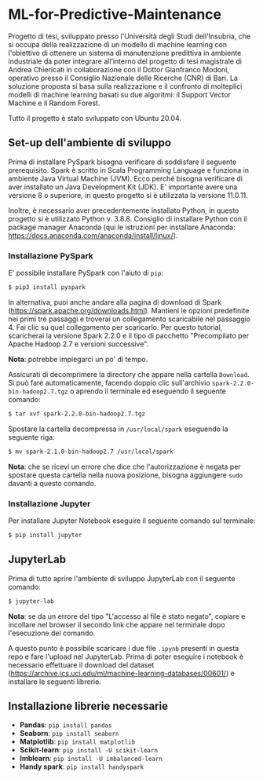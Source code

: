 # ML-for-Predictive-Maintenance
Progetto di tesi, sviluppato presso l'Università degli Studi dell'Insubria, che si occupa della realizzazione di un modello di machine learning  con l'obiettivo di ottenere un  sistema di manutenzione predittiva in ambiente industriale da poter integrare all’interno del progetto di tesi magistrale di Andrea Chiericati in collaborazione con il Dottor Gianfranco Modoni, operativo presso il Consiglio Nazionale delle Ricerche (CNR) di Bari. La soluzione proposta si basa sulla realizzazione e il confronto di molteplici modelli di machine learning basati su due algoritmi: il Support Vector Machine e il Random Forest.

Tutto il progetto è stato sviluppato con Ubuntu 20.04.

## Set-up dell'ambiente di sviluppo
Prima di installare PySpark bisogna verificare di soddisfare il seguente prerequisito. Spark è scritto in Scala Programming Language e funziona in ambiente Java Virtual Machine (JVM). Ecco perché bisogna verificare di aver installato un Java Development Kit (JDK). E' importante avere una versione 8 o superiore, in questo progetto si è utilizzata la versione 11.0.11.

Inoltre, è necessario aver precedentemente installato Python, in questo progetto si è utilizzato Python v. 3.8.8. Consiglio di installare Python con il package manager Anaconda (qui le istruzioni per installare Anaconda: https://docs.anaconda.com/anaconda/install/linux/).
### Installazione PySpark
E' possibile installare PySpark con l'aiuto di `pip`:
```bash
$ pip3 install pyspark
```
In alternativa, puoi anche andare alla pagina di download di Spark (https://spark.apache.org/downloads.html). Mantieni le opzioni predefinite nei primi tre passaggi e troverai un collegamento scaricabile nel passaggio 4. Fai clic su quel collegamento per scaricarlo. Per questo tutorial, scaricherai la versione Spark 2.2.0 e il tipo di pacchetto "Precompilato per Apache Hadoop 2.7 e versioni successive".

**Nota**: potrebbe impiegarci un po' di tempo.

Assicurati di decomprimere la directory che appare nella cartella `Download`. Si può fare automaticamente, facendo doppio clic sull'archivio `spark-2.2.0-bin-hadoop2.7.tgz` o aprendo il terminale ed eseguendo il seguente comando:
```bash
$ tar xvf spark-2.2.0-bin-hadoop2.7.tgz
```
Spostare la cartella decompressa in `/usr/local/spark` eseguendo la seguente riga:
```bash
$ mv spark-2.1.0-bin-hadoop2.7 /usr/local/spark
```
**Nota**: che se ricevi un errore che dice che l'autorizzazione è negata per spostare questa cartella nella nuova posizione, bisogna aggiungere `sudo` davanti a questo comando.

### Installazione Jupyter
Per installare Jupyter Notebook eseguire il seguente comando sul terminale:
```bash
$ pip install jupyter
```
## JupyterLab
Prima di tutto aprire l'ambiente di sviluppo JupyterLab con il seguente comando:
```bash
$ jupyter-lab
```
**Nota**: se da un errore del tipo "L'accesso al file è stato negato", copiare e incollare nel browser il secondo link che appare nel terminale dopo l'esecuzione del comando.

A questo punto è possibile scaricare i due file `.ipynb` presenti in questa repo e fare l'upload nel JupyterLab. Prima di poter eseguire i notebook è necessario effettuare il download del dataset (https://archive.ics.uci.edu/ml/machine-learning-databases/00601/) e installare le seguenti librerie.

## Installazione librerie necessarie
* **Pandas**: `pip install pandas`
* **Seaborn**: `pip install seaborn`
* **Matplotlib**: `pip install matplotlib`
* **Scikit-learn**: `pip install -U scikit-learn`
* **Imblearn**: `pip install -U imbalanced-learn`
* **Handy spark**: `pip install handyspark`
